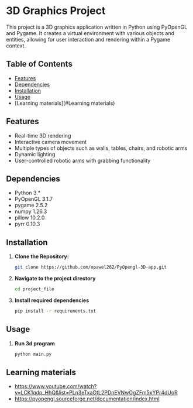 # 3D Graphics Project   

This project is a 3D graphics application written in Python using PyOpenGL and Pygame. It creates a virtual environment with various objects and entities, allowing for user interaction and rendering within a Pygame context.

## Table of Contents

- [Features](#features)
- [Dependencies](#dependencies)
- [Installation](#installation)
- [Usage](#usage)
- [Learning materials](#Learning materials)

## Features

- Real-time 3D rendering  
- Interactive camera movement
- Multiple types of objects such as walls, tables, chairs, and robotic arms
- Dynamic lighting
- User-controlled robotic arms with grabbing functionality

## Dependencies

- Python 3.*
- PyOpenGL 3.1.7
- pygame 2.5.2
- numpy 1.26.3
- pillow 10.2.0
- pyrr 0.10.3

## Installation

1. **Clone the Repository:**
   ```bash
   git clone https://github.com/opawel262/PyOpengl-3D-app.git
   
2. **Navigate to the project directory**
   ```bash
   cd project_file
3. **Install required dependencies**
   ```bash
   pip install -r requirements.txt
## Usage
1. **Run 3d program**
   ```bash
   python main.py

## Learning materials
- https://www.youtube.com/watch?v=LCK1qdp_HhQ&list=PLn3eTxaOtL2PDnEVNwOgZFm5xYPr4dUoR
- https://pyopengl.sourceforge.net/documentation/index.html
